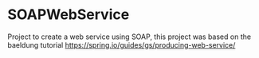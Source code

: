 # SOAPWebService
Project to create a web service using SOAP, this project was based on the baeldung tutorial https://spring.io/guides/gs/producing-web-service/
